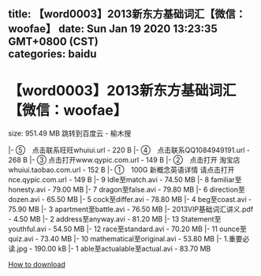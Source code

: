 
title: 【word0003】2013新东方基础词汇【微信：woofae】
date: Sun Jan 19 2020 13:23:35 GMT+0800 (CST)    
categories: baidu
---

# 【word0003】2013新东方基础词汇【微信：woofae】
size: 951.49 MB
 跳转到百度云 - 榆木搜
 
|- ⑤　点击联系旺旺whuiui.url - 220 B
|- ④　点击联系QQ1084949191.url - 268 B
|- ③   点击打开www.qypic.com.url - 149 B
|- ②　点击打开 淘宝店whuiui.taobao.com.url - 152 B
|- ①　100G 新概念英语详情 请点击打开nce.qypic.com.url - 149 B
|- 9 Idle至match.avi - 74.50 MB
|- 8 familiar至honesty.avi - 79.00 MB
|- 7 dragon至false.avi - 79.80 MB
|- 6 direction至dozen.avi - 65.50 MB
|- 5 cock至differ.avi - 78.80 MB
|- 4 beg至coast.avi - 75.90 MB
|- 3 apartment至battle.avi - 76.50 MB
|- 2013VIP基础词汇讲义.pdf - 4.50 MB
|- 2 address至anyway.avi - 81.20 MB
|- 13 Statement至youthful.avi - 54.50 MB
|- 12 race至standard.avi - 70.20 MB
|- 11 ounce至quiz.avi - 73.40 MB
|- 10 mathematical至original.avi - 53.80 MB
|- 1.重要必读.jpg - 190.00 kB
|- 1 able至actualable至actual.avi - 83.70 MB

[How to download](https://bpcam.bemobtrk.com/go/2ceec3aa-1ca2-46d6-b9ff-aaa5c184517c?jno=577)